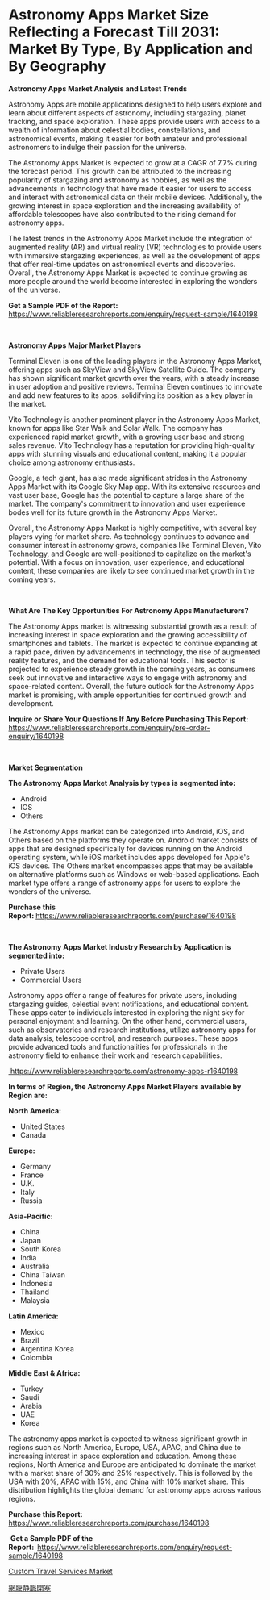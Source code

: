 <p><h1>Astronomy Apps Market Size Reflecting a Forecast Till 2031: Market By Type, By Application and By Geography</h1></p><p><strong>Astronomy Apps Market Analysis and Latest Trends</strong></p>
<p><p>Astronomy Apps are mobile applications designed to help users explore and learn about different aspects of astronomy, including stargazing, planet tracking, and space exploration. These apps provide users with access to a wealth of information about celestial bodies, constellations, and astronomical events, making it easier for both amateur and professional astronomers to indulge their passion for the universe.</p><p>The Astronomy Apps Market is expected to grow at a CAGR of 7.7% during the forecast period. This growth can be attributed to the increasing popularity of stargazing and astronomy as hobbies, as well as the advancements in technology that have made it easier for users to access and interact with astronomical data on their mobile devices. Additionally, the growing interest in space exploration and the increasing availability of affordable telescopes have also contributed to the rising demand for astronomy apps.</p><p>The latest trends in the Astronomy Apps Market include the integration of augmented reality (AR) and virtual reality (VR) technologies to provide users with immersive stargazing experiences, as well as the development of apps that offer real-time updates on astronomical events and discoveries. Overall, the Astronomy Apps Market is expected to continue growing as more people around the world become interested in exploring the wonders of the universe.</p></p>
<p><strong>Get a Sample PDF of the Report:&nbsp;</strong> <a href="https://www.reliableresearchreports.com/enquiry/request-sample/1640198">https://www.reliableresearchreports.com/enquiry/request-sample/1640198</a></p>
<p>&nbsp;</p>
<p><strong>Astronomy Apps Major Market Players</strong></p>
<p><p>Terminal Eleven is one of the leading players in the Astronomy Apps Market, offering apps such as SkyView and SkyView Satellite Guide. The company has shown significant market growth over the years, with a steady increase in user adoption and positive reviews. Terminal Eleven continues to innovate and add new features to its apps, solidifying its position as a key player in the market.</p><p>Vito Technology is another prominent player in the Astronomy Apps Market, known for apps like Star Walk and Solar Walk. The company has experienced rapid market growth, with a growing user base and strong sales revenue. Vito Technology has a reputation for providing high-quality apps with stunning visuals and educational content, making it a popular choice among astronomy enthusiasts.</p><p>Google, a tech giant, has also made significant strides in the Astronomy Apps Market with its Google Sky Map app. With its extensive resources and vast user base, Google has the potential to capture a large share of the market. The company's commitment to innovation and user experience bodes well for its future growth in the Astronomy Apps Market.</p><p>Overall, the Astronomy Apps Market is highly competitive, with several key players vying for market share. As technology continues to advance and consumer interest in astronomy grows, companies like Terminal Eleven, Vito Technology, and Google are well-positioned to capitalize on the market's potential. With a focus on innovation, user experience, and educational content, these companies are likely to see continued market growth in the coming years.</p></p>
<p>&nbsp;</p>
<p><strong>What Are The Key Opportunities For Astronomy Apps Manufacturers?</strong></p>
<p><p>The Astronomy Apps market is witnessing substantial growth as a result of increasing interest in space exploration and the growing accessibility of smartphones and tablets. The market is expected to continue expanding at a rapid pace, driven by advancements in technology, the rise of augmented reality features, and the demand for educational tools. This sector is projected to experience steady growth in the coming years, as consumers seek out innovative and interactive ways to engage with astronomy and space-related content. Overall, the future outlook for the Astronomy Apps market is promising, with ample opportunities for continued growth and development.</p></p>
<p><strong>Inquire or Share Your Questions If Any Before Purchasing This Report:</strong> <a href="https://www.reliableresearchreports.com/enquiry/pre-order-enquiry/1640198">https://www.reliableresearchreports.com/enquiry/pre-order-enquiry/1640198</a></p>
<p>&nbsp;</p>
<p><strong>Market Segmentation</strong></p>
<p><strong>The Astronomy Apps Market Analysis by types is segmented into:</strong></p>
<p><ul><li>Android</li><li>IOS</li><li>Others</li></ul></p>
<p><p>The Astronomy Apps market can be categorized into Android, iOS, and Others based on the platforms they operate on. Android market consists of apps that are designed specifically for devices running on the Android operating system, while iOS market includes apps developed for Apple's iOS devices. The Others market encompasses apps that may be available on alternative platforms such as Windows or web-based applications. Each market type offers a range of astronomy apps for users to explore the wonders of the universe.</p></p>
<p><strong>Purchase this Report:&nbsp;</strong><a href="https://www.reliableresearchreports.com/purchase/1640198">https://www.reliableresearchreports.com/purchase/1640198</a></p>
<p>&nbsp;</p>
<p><strong>The Astronomy Apps Market Industry Research by Application is segmented into:</strong></p>
<p><ul><li>Private Users</li><li>Commercial Users</li></ul></p>
<p><p>Astronomy apps offer a range of features for private users, including stargazing guides, celestial event notifications, and educational content. These apps cater to individuals interested in exploring the night sky for personal enjoyment and learning. On the other hand, commercial users, such as observatories and research institutions, utilize astronomy apps for data analysis, telescope control, and research purposes. These apps provide advanced tools and functionalities for professionals in the astronomy field to enhance their work and research capabilities.</p></p>
<p><a href="https://www.reliableresearchreports.com/astronomy-apps-r1640198">&nbsp;https://www.reliableresearchreports.com/astronomy-apps-r1640198</a></p>
<p><strong>In terms of Region, the Astronomy Apps Market Players available by Region are:</strong></p>
<p>
    <p> <strong> North America: </strong>
        <ul>
            <li>United States</li>
            <li>Canada</li>
        </ul>
        </p> 
    <p> <strong> Europe: </strong>
        <ul>
            <li>Germany</li>
            <li>France</li>
            <li>U.K.</li>
            <li>Italy</li>
            <li>Russia</li>
        </ul>
        </p> 
    <p> <strong> Asia-Pacific: </strong>
        <ul>
            <li>China</li>
            <li>Japan</li>
            <li>South Korea</li>
            <li>India</li>
            <li>Australia</li>
            <li>China Taiwan</li>
            <li>Indonesia</li>
            <li>Thailand</li>
            <li>Malaysia</li>
        </ul>
        </p> 
    <p> <strong> Latin America: </strong>
        <ul>
            <li>Mexico</li>
            <li>Brazil</li>
            <li>Argentina Korea</li>
            <li>Colombia</li>
        </ul>
        </p> 
    <p> <strong> Middle East & Africa: </strong>
        <ul>
            <li>Turkey</li>
            <li>Saudi</li>
            <li>Arabia</li>
            <li>UAE</li>
            <li>Korea</li>
        </ul>
    </p>
    </p>
<p><p>The astronomy apps market is expected to witness significant growth in regions such as North America, Europe, USA, APAC, and China due to increasing interest in space exploration and education. Among these regions, North America and Europe are anticipated to dominate the market with a market share of 30% and 25% respectively. This is followed by the USA with 20%, APAC with 15%, and China with 10% market share. This distribution highlights the global demand for astronomy apps across various regions.</p></p>
<p><strong>Purchase this Report: </strong><a href="https://www.reliableresearchreports.com/purchase/1640198">https://www.reliableresearchreports.com/purchase/1640198</a></p>
<p>&nbsp;<strong>Get a Sample PDF of the Report:&nbsp;&nbsp;</strong><a href="https://www.reliableresearchreports.com/enquiry/request-sample/1640198">https://www.reliableresearchreports.com/enquiry/request-sample/1640198</a></p>
<p><strong></strong></p>
<p><p><a href="https://github.com/RichRobinson5/Market-Research-Report-List-5/blob/main/custom-travel-services-market.md">Custom Travel Services Market</a></p><p><a href="https://github.com/oqoeusbvpadwjs08/Market-Research-Report-List-2/blob/main/825104353015.md">網膜静脈閉塞</a></p></p>